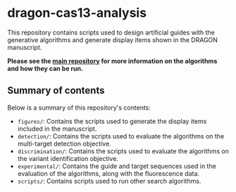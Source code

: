 # dragon-cas13-analysis

This repository contains scripts used to design artificial guides with the generative algorithms and generate display items shown in the DRAGON manuscript. 

**Please see the [main repository](https://github.com/broadinstitute/dragon-cas13) for more information on the algorithms and how they can be run.**

## Summary of contents
Below is a summary of this repository's contents:
* `figures/`: Contains the scripts used to generate the display items included in the manuscript.
* `detection/`: Contains the scripts used to evaluate the algorithms on the multi-target detection objective.
* `discrimination/`: Contains the scripts used to evaluate the algorithms on the variant identification objective.
* `experimental/`: Contains the guide and target sequences used in the evaluation of the algorithms, along with the fluorescence data.
* `scripts/`: Contains scripts used to run other search algorithms.
